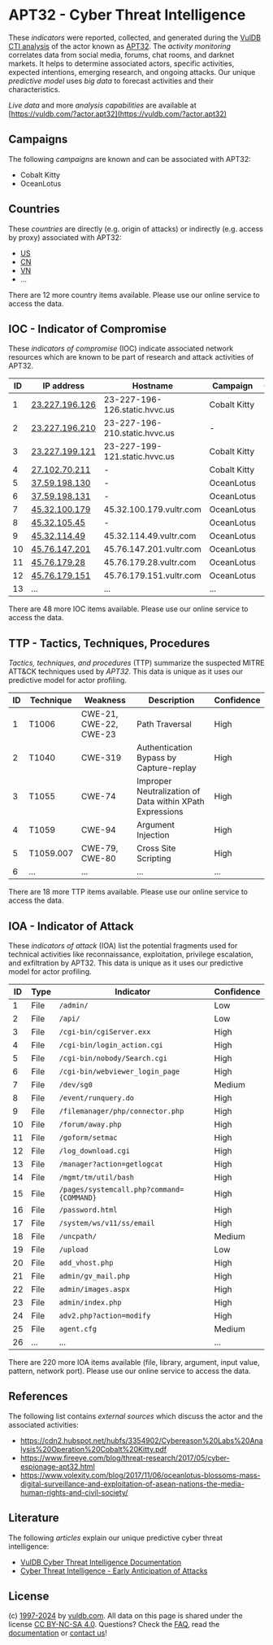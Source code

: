 # APT32 - Cyber Threat Intelligence

These _indicators_ were reported, collected, and generated during the [VulDB CTI analysis](https://vuldb.com/?kb.cti) of the actor known as [APT32](https://vuldb.com/?actor.apt32). The _activity monitoring_ correlates data from social media, forums, chat rooms, and darknet markets. It helps to determine associated actors, specific activities, expected intentions, emerging research, and ongoing attacks. Our unique _predictive model_ uses _big data_ to forecast activities and their characteristics.

_Live data_ and more _analysis capabilities_ are available at [https://vuldb.com/?actor.apt32](https://vuldb.com/?actor.apt32)

## Campaigns

The following _campaigns_ are known and can be associated with APT32:

* Cobalt Kitty
* OceanLotus

## Countries

These _countries_ are directly (e.g. origin of attacks) or indirectly (e.g. access by proxy) associated with APT32:

* [US](https://vuldb.com/?country.us)
* [CN](https://vuldb.com/?country.cn)
* [VN](https://vuldb.com/?country.vn)
* ...

There are 12 more country items available. Please use our online service to access the data.

## IOC - Indicator of Compromise

These _indicators of compromise_ (IOC) indicate associated network resources which are known to be part of research and attack activities of APT32.

ID | IP address | Hostname | Campaign | Confidence
-- | ---------- | -------- | -------- | ----------
1 | [23.227.196.126](https://vuldb.com/?ip.23.227.196.126) | 23-227-196-126.static.hvvc.us | Cobalt Kitty | High
2 | [23.227.196.210](https://vuldb.com/?ip.23.227.196.210) | 23-227-196-210.static.hvvc.us | - | High
3 | [23.227.199.121](https://vuldb.com/?ip.23.227.199.121) | 23-227-199-121.static.hvvc.us | Cobalt Kitty | High
4 | [27.102.70.211](https://vuldb.com/?ip.27.102.70.211) | - | Cobalt Kitty | High
5 | [37.59.198.130](https://vuldb.com/?ip.37.59.198.130) | - | OceanLotus | High
6 | [37.59.198.131](https://vuldb.com/?ip.37.59.198.131) | - | OceanLotus | High
7 | [45.32.100.179](https://vuldb.com/?ip.45.32.100.179) | 45.32.100.179.vultr.com | OceanLotus | Medium
8 | [45.32.105.45](https://vuldb.com/?ip.45.32.105.45) | - | OceanLotus | High
9 | [45.32.114.49](https://vuldb.com/?ip.45.32.114.49) | 45.32.114.49.vultr.com | OceanLotus | Medium
10 | [45.76.147.201](https://vuldb.com/?ip.45.76.147.201) | 45.76.147.201.vultr.com | OceanLotus | Medium
11 | [45.76.179.28](https://vuldb.com/?ip.45.76.179.28) | 45.76.179.28.vultr.com | OceanLotus | Medium
12 | [45.76.179.151](https://vuldb.com/?ip.45.76.179.151) | 45.76.179.151.vultr.com | OceanLotus | Medium
13 | ... | ... | ... | ...

There are 48 more IOC items available. Please use our online service to access the data.

## TTP - Tactics, Techniques, Procedures

_Tactics, techniques, and procedures_ (TTP) summarize the suspected MITRE ATT&CK techniques used by _APT32_. This data is unique as it uses our predictive model for actor profiling.

ID | Technique | Weakness | Description | Confidence
-- | --------- | -------- | ----------- | ----------
1 | T1006 | CWE-21, CWE-22, CWE-23 | Path Traversal | High
2 | T1040 | CWE-319 | Authentication Bypass by Capture-replay | High
3 | T1055 | CWE-74 | Improper Neutralization of Data within XPath Expressions | High
4 | T1059 | CWE-94 | Argument Injection | High
5 | T1059.007 | CWE-79, CWE-80 | Cross Site Scripting | High
6 | ... | ... | ... | ...

There are 18 more TTP items available. Please use our online service to access the data.

## IOA - Indicator of Attack

These _indicators of attack_ (IOA) list the potential fragments used for technical activities like reconnaissance, exploitation, privilege escalation, and exfiltration by APT32. This data is unique as it uses our predictive model for actor profiling.

ID | Type | Indicator | Confidence
-- | ---- | --------- | ----------
1 | File | `/admin/` | Low
2 | File | `/api/` | Low
3 | File | `/cgi-bin/cgiServer.exx` | High
4 | File | `/cgi-bin/login_action.cgi` | High
5 | File | `/cgi-bin/nobody/Search.cgi` | High
6 | File | `/cgi-bin/webviewer_login_page` | High
7 | File | `/dev/sg0` | Medium
8 | File | `/event/runquery.do` | High
9 | File | `/filemanager/php/connector.php` | High
10 | File | `/forum/away.php` | High
11 | File | `/goform/setmac` | High
12 | File | `/log_download.cgi` | High
13 | File | `/manager?action=getlogcat` | High
14 | File | `/mgmt/tm/util/bash` | High
15 | File | `/pages/systemcall.php?command={COMMAND}` | High
16 | File | `/password.html` | High
17 | File | `/system/ws/v11/ss/email` | High
18 | File | `/uncpath/` | Medium
19 | File | `/upload` | Low
20 | File | `add_vhost.php` | High
21 | File | `admin/gv_mail.php` | High
22 | File | `admin/images.aspx` | High
23 | File | `admin/index.php` | High
24 | File | `adv2.php?action=modify` | High
25 | File | `agent.cfg` | Medium
26 | ... | ... | ...

There are 220 more IOA items available (file, library, argument, input value, pattern, network port). Please use our online service to access the data.

## References

The following list contains _external sources_ which discuss the actor and the associated activities:

* https://cdn2.hubspot.net/hubfs/3354902/Cybereason%20Labs%20Analysis%20Operation%20Cobalt%20Kitty.pdf
* https://www.fireeye.com/blog/threat-research/2017/05/cyber-espionage-apt32.html
* https://www.volexity.com/blog/2017/11/06/oceanlotus-blossoms-mass-digital-surveillance-and-exploitation-of-asean-nations-the-media-human-rights-and-civil-society/

## Literature

The following _articles_ explain our unique predictive cyber threat intelligence:

* [VulDB Cyber Threat Intelligence Documentation](https://vuldb.com/?kb.cti)
* [Cyber Threat Intelligence - Early Anticipation of Attacks](https://www.scip.ch/en/?labs.20201022)

## License

(c) [1997-2024](https://vuldb.com/?kb.changelog) by [vuldb.com](https://vuldb.com/?kb.about). All data on this page is shared under the license [CC BY-NC-SA 4.0](https://creativecommons.org/licenses/by-nc-sa/4.0/). Questions? Check the [FAQ](https://vuldb.com/?kb.faq), read the [documentation](https://vuldb.com/?kb) or [contact us](https://vuldb.com/?contact)!
